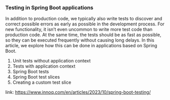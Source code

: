 ### Testing in Spring Boot applications

In addition to production code, we typically also write tests to discover and correct possible errors as early
as possible in the development process.
For new functionality, it isn’t even uncommon to write more test code than production code.
At the same time, the tests should be as fast as possible, so they can be executed frequently without causing long
delays.
In this article, we explore how this can be done in applications based on Spring Boot.

1. Unit tests without application context
2. Tests with application context
3. Spring Boot tests
4. Spring Boot test slices
5. Creating a custom test slice

link: https://www.innoq.com/en/articles/2023/10/spring-boot-testing/
